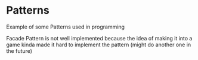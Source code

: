 # Patterns
Example of some Patterns used in programming

Facade Pattern is not well implemented because the idea of making it into a game kinda made it hard to implement the pattern (might do another one in the future)
